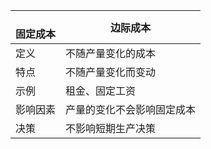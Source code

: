 | <br/>固定成本 | 边际成本                   |
| --------------- | ---------------------------- |
| 定义          | 不随产量变化的成本         |
| 特点          | 不随产量变化而变动         |
| 示例          | 租金、固定工资             |
| 影响因素      | 产量的变化不会影响固定成本 |
| 决策          | 不影响短期生产决策         |
